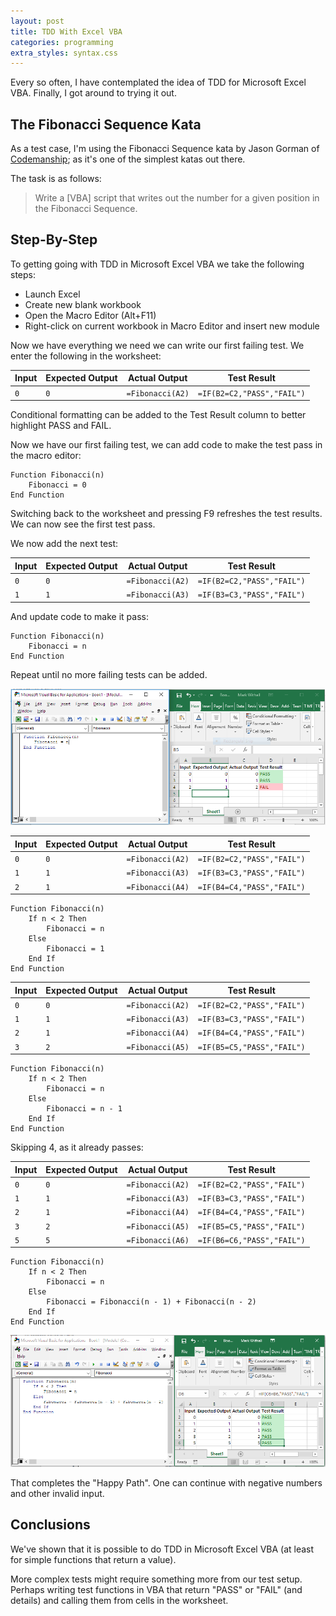 ```yaml
---
layout: post
title: TDD With Excel VBA
categories: programming
extra_styles: syntax.css
---
```


Every so often, I have contemplated the idea of TDD for Microsoft Excel VBA.  Finally, I got around to trying it out.

## The Fibonacci Sequence Kata

As a test case, I'm using the Fibonacci Sequence kata by Jason Gorman of [Codemanship](http://codemanship.co.uk/tdd.html); as it's one of the simplest katas out there.

The task is as follows:

> Write a [VBA] script that writes out the number for a given position in the Fibonacci Sequence.

## Step-By-Step

To getting going with TDD in Microsoft Excel VBA we take the following steps:
* Launch Excel
* Create new blank workbook
* Open the Macro Editor (Alt+F11)
* Right-click on current workbook in Macro Editor and insert new module

Now we have everything we need we can write our first failing test.  We enter the following in the worksheet:

| Input | Expected Output | Actual Output | Test Result |
| -- | -- | -- | -- |
| `0` | `0` | `=Fibonacci(A2)` | `=IF(B2=C2,"PASS","FAIL")` |

Conditional formatting can be added to the Test Result column to better highlight PASS and FAIL.

Now we have our first failing test, we can add code to make the test pass in the macro editor:

```vb.net
Function Fibonacci(n)
    Fibonacci = 0
End Function
```

Switching back to the worksheet and pressing F9 refreshes the test results. We can now see the first test pass.

We now add the next test:

| Input | Expected Output | Actual Output | Test Result |
| -- | -- | -- | -- |
| `0` | `0` | `=Fibonacci(A2)` | `=IF(B2=C2,"PASS","FAIL")` |
| `1` | `1` | `=Fibonacci(A3)` | `=IF(B3=C3,"PASS","FAIL")` |

And update code to make it pass:

```vb.net
Function Fibonacci(n)
    Fibonacci = n
End Function
```

Repeat until no more failing tests can be added.

![Worksheet table with failing 3rd test](/images/TDD-VBA-1.png)

| Input | Expected Output | Actual Output | Test Result |
| -- | -- | -- | -- |
| `0` | `0` | `=Fibonacci(A2)` | `=IF(B2=C2,"PASS","FAIL")` |
| `1` | `1` | `=Fibonacci(A3)` | `=IF(B3=C3,"PASS","FAIL")` |
| `2` | `1` | `=Fibonacci(A4)` | `=IF(B4=C4,"PASS","FAIL")` |

```vb.net
Function Fibonacci(n)
    If n < 2 Then
        Fibonacci = n
    Else
        Fibonacci = 1
    End If
End Function
```

| Input | Expected Output | Actual Output | Test Result |
| -- | -- | -- | -- |
| `0` | `0` | `=Fibonacci(A2)` | `=IF(B2=C2,"PASS","FAIL")` |
| `1` | `1` | `=Fibonacci(A3)` | `=IF(B3=C3,"PASS","FAIL")` |
| `2` | `1` | `=Fibonacci(A4)` | `=IF(B4=C4,"PASS","FAIL")` |
| `3` | `2` | `=Fibonacci(A5)` | `=IF(B5=C5,"PASS","FAIL")` |

```vb.net
Function Fibonacci(n)
    If n < 2 Then
        Fibonacci = n
    Else
        Fibonacci = n - 1
    End If
End Function
```

Skipping 4, as it already passes:

| Input | Expected Output | Actual Output | Test Result |
| -- | -- | -- | -- |
| `0` | `0` | `=Fibonacci(A2)` | `=IF(B2=C2,"PASS","FAIL")` |
| `1` | `1` | `=Fibonacci(A3)` | `=IF(B3=C3,"PASS","FAIL")` |
| `2` | `1` | `=Fibonacci(A4)` | `=IF(B4=C4,"PASS","FAIL")` |
| `3` | `2` | `=Fibonacci(A5)` | `=IF(B5=C5,"PASS","FAIL")` |
| `5` | `5` | `=Fibonacci(A6)` | `=IF(B6=C6,"PASS","FAIL")` |

```vb.net
Function Fibonacci(n)
    If n < 2 Then
        Fibonacci = n
    Else
        Fibonacci = Fibonacci(n - 1) + Fibonacci(n - 2)
    End If
End Function
```

![Completed happy path worksheet table](/images/TDD-VBA-2.png)

That completes the "Happy Path".  One can continue with negative numbers and other invalid input.

## Conclusions

We've shown that it is possible to do TDD in Microsoft Excel VBA (at least for simple functions that return a value).

More complex tests might require something more from our test setup.  Perhaps writing test functions in VBA that return "PASS" or "FAIL" (and details) and calling them from cells in the worksheet.
